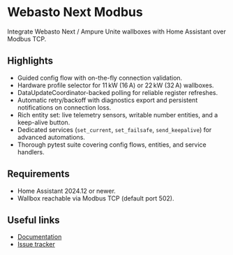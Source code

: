 # Webasto Next Modbus

Integrate Webasto Next / Ampure Unite wallboxes with Home Assistant over Modbus TCP.

## Highlights

- Guided config flow with on-the-fly connection validation.
- Hardware profile selector for 11 kW (16 A) or 22 kW (32 A) wallboxes.
- DataUpdateCoordinator-backed polling for reliable register refreshes.
- Automatic retry/backoff with diagnostics export and persistent notifications on connection loss.
- Rich entity set: live telemetry sensors, writable number entities, and a keep-alive button.
- Dedicated services (`set_current`, `set_failsafe`, `send_keepalive`) for advanced automations.
- Thorough pytest suite covering config flows, entities, and service handlers.

## Requirements

- Home Assistant 2024.12 or newer.
- Wallbox reachable via Modbus TCP (default port 502).

## Useful links

- [Documentation](https://github.com/tomwellnitz/Webasto-Next-Modbus)
- [Issue tracker](https://github.com/tomwellnitz/Webasto-Next-Modbus/issues)
